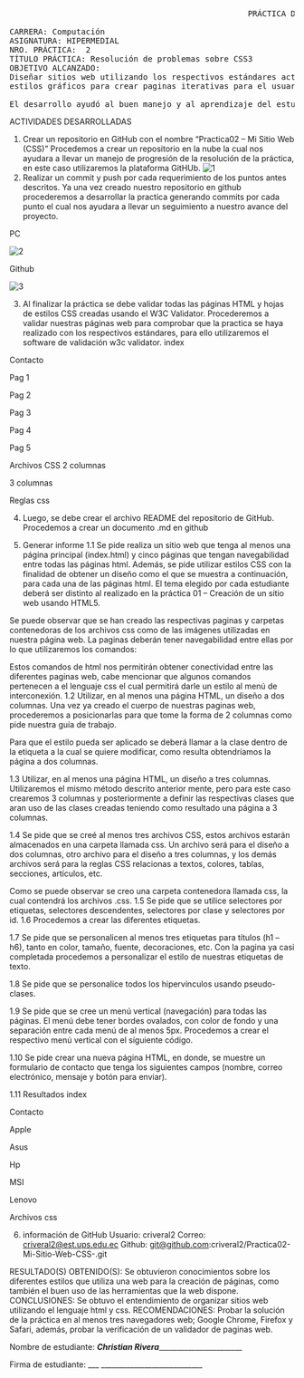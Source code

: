 
<pre> 	                                               PRÁCTICA DE LABORATORIO 

CARRERA: Computación	
ASIGNATURA: HIPERMEDIAL
NRO. PRÁCTICA:	2	
TÍTULO PRÁCTICA: Resolución de problemas sobre CSS3
OBJETIVO ALCANZADO:
Diseñar sitios web utilizando los respectivos estándares actuales e implementando diferentes 
estilos gráficos para crear paginas iterativas para el usuario.

El desarrollo ayudó al buen manejo y al aprendizaje del estudiante sobre los sitios web.</pre>

ACTIVIDADES DESARROLLADAS

1.	Crear un repositorio en GitHub con el nombre “Practica02 – Mi Sitio Web (CSS)”
Procedemos a crear un repositorio en la nube la cual nos ayudara a llevar un manejo de progresión de la resolución de la práctica, en este caso utilizaremos la plataforma GitHUb.
 ![1](https://user-images.githubusercontent.com/52549697/67659241-f4599e00-f929-11e9-9481-62cf3ccd4268.JPG)
2.	Realizar un commit y push por cada requerimiento de los puntos antes descritos.
Ya una vez creado nuestro repositorio en github procederemos a desarrollar la practica generando commits por cada punto el cual nos ayudara a llevar un seguimiento a nuestro avance del proyecto.

PC
 
![2](https://user-images.githubusercontent.com/52549697/67659242-f4599e00-f929-11e9-9941-81280b556e29.JPG)


Github

![3](https://user-images.githubusercontent.com/52549697/67659243-f4599e00-f929-11e9-88df-10fa2a2bb2a3.JPG)
 

3.	Al finalizar la práctica se debe validar todas las páginas HTML y hojas de estilos CSS creadas usando el W3C Validator.
Procederemos a validar nuestras páginas web para comprobar que la practica se haya realizado con los respectivos estándares, para ello utilizaremos el software de validación w3c validator.
index
 
Contacto
 
Pag 1
 










Pag 2
 
Pag 3
 
Pag 4
 
Pag 5
 






Archivos CSS
2 columnas
 
3 columnas
 
Reglas css
 
4.	Luego, se debe crear el archivo README del repositorio de GitHub.
Procedemos a crear un documento .md en github
 
5.	Generar informe
1.1	Se pide realiza un sitio web que tenga al menos una página principal (index.html) y cinco páginas que tengan navegabilidad entre todas las páginas html. Además, se pide utilizar estilos CSS con la finalidad de obtener un diseño como el que se muestra a continuación, para cada una de las páginas html. El tema elegido por cada estudiante deberá ser distinto al realizado en la práctica 01 – Creación de un sitio web usando HTML5.
 
Se puede observar que se han creado las respectivas paginas y carpetas contenedoras de los archivos css como de las imágenes utilizadas en nuestra página web.
La paginas deberán tener navegabilidad entre ellas por lo que utilizaremos los comandos:
 
Estos comandos de html nos permitirán obtener conectividad entre las diferentes paginas web, cabe mencionar que algunos comandos pertenecen a el lenguaje css el cual permitirá darle un estilo al menú de interconexión.
1.2	Utilizar, en al menos una página HTML, un diseño a dos columnas.
Una vez ya creado el cuerpo de nuestras paginas web, procederemos a posicionarlas para que tome la forma de 2 columnas como pide nuestra guía de trabajo.
 
Para que el estilo pueda ser aplicado se deberá llamar a la clase dentro de la etiqueta a la cual se quiere modificar, como resulta obtendríamos la página a dos columnas.
 
1.3	Utilizar, en al menos una página HTML, un diseño a tres columnas.
Utilizaremos el mismo método descrito anterior mente, pero para este caso crearemos 3 columnas y posteriormente a definir las respectivas clases que aran uso de las clases creadas teniendo como resultado una página a 3 columnas. 
 
 


1.4	Se pide que se creé al menos tres archivos CSS, estos archivos estarán almacenados en una carpeta llamada css. Un archivo será para el diseño a dos columnas, otro archivo para el diseño a tres columnas, y los demás archivos será para la reglas CSS relacionas a textos, colores, tablas, secciones, artículos, etc.
 
Como se puede observar se creo una carpeta contenedora llamada css, la cual contendrá los archivos .css.
1.5	Se pide que se utilice selectores por etiquetas, selectores descendentes, selectores por clase y selectores por id.
1.6	Procedemos a crear las diferentes etiquetas.
 
 
 
 
 
 
1.7	Se pide que se personalicen al menos tres etiquetas para títulos (h1 – h6), tanto en color, tamaño, fuente, decoraciones, etc.
Con la pagina ya casi completada procedemos a personalizar el estilo de nuestras etiquetas de texto.
 
 
 
 
 

1.8	Se pide que se personalice todos los hipervínculos usando pseudo-clases.
 

1.9	Se pide que se cree un menú vertical (navegación) para todas las páginas. El menú debe tener bordes ovalados, con color de fondo y una separación entre cada menú de al menos 5px.
Procedemos a crear el respectivo menú vertical con el siguiente código.
 
 


 
1.10	Se pide crear una nueva página HTML, en donde, se muestre un formulario de contacto que tenga los siguientes campos (nombre, correo electrónico, mensaje y botón para enviar).
 
 

 



1.11	Resultados
index
 
 
 
 
 


Contacto

  
 






















Apple
 
 

 
Asus
 
 
 
Hp
 
 
 
MSI
 
Lenovo
 
Archivos css
 
 
 
 
 
 

6.	información de GitHub
Usuario: criveral2
Correo: criveral2@est.ups.edu.ec
Github: git@github.com:criveral2/Practica02-Mi-Sitio-Web-CSS-.git


RESULTADO(S) OBTENIDO(S):
Se obtuvieron conocimientos sobre los diferentes estilos que utiliza una web para la creación de páginas, como también el buen uso de las herramientas que la web dispone.
CONCLUSIONES:
Se obtuvo el entendimiento de organizar sitios web utilizando el lenguaje html y css.
RECOMENDACIONES:
Probar la solución de la práctica en al menos tres navegadores web; Google Chrome, Firefox y Safari, además, probar la verificación de un validador de paginas web. 

Nombre de estudiante: ___Christian Rivera__________________________


Firma de estudiante: ___   ____________________________

